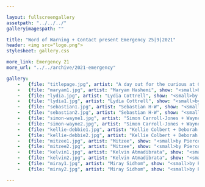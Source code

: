 ```yaml
---

layout: fullscreengallery
assetpath: "../../../"
galleryimagespath: ""

title: "Word of Warning + Contact present Emergency 25|9|2021"
header: <img src="logo.png">
stylesheet: gallery.css

more_link: Emergency 21
more_url: "../../archive/2021-emergency"

gallery:
    -   {file: "titlepage.jpg", artist: "A day out for the curious at Contact, Sat 25 Sep 2021", show: "<small>Maryam Hashemi by Pierce Starre</small>"}
    -   {file: "maryam1.jpg", artist: "Maryam Hashemi", show: "<small>by Pierce Starre</small>"}
    -   {file: "lydia.jpg", artist: "Lydia Cottrell", show: "<small>by Pierce Starre</small>"}
    -   {file: "lydia1.jpg", artist: "Lydia Cottrell", show: "<small>by Pierce Starre</small>"}
    -   {file: "sebastian1.jpg", artist: "Sebastian H-W", show: "<small>by Pierce Starre</small>"}
    -   {file: "sebastian2.jpg", artist: "Sebastian H-W", show: "<small>by Pierce Starre</small>"}
    -   {file: "simon-wayne1.jpg", artist: "Simon Carroll-Jones + Wayne Steven Jackson", show: "<small>by Pierce Starre</small>"}
    -   {file: "simon-wayne2.jpg", artist: "Simon Carroll-Jones + Wayne Steven Jackson", show: "<small>by Pierce Starre</small>"}
    -   {file: "kellie-debbie1.jpg", artist: "Kellie Colbert + Deborah Newton", show: "<small>by Pierce Starre</small>"}
    -   {file: "kellie-debbie2.jpg", artist: "Kellie Colbert + Deborah Newton", show: "<small>by Pierce Starre</small>"}
    -   {file: "mitzee1.jpg", artist: "Mitzee", show: "<small>by Pierce Starre</small>"}
    -   {file: "mitzee2.jpg", artist: "Mitzee", show: "<small>by Pierce Starre</small>"}
    -   {file: "kelvin1.jpg", artist: "Kelvin Atmadibrata", show: "<small>by Pierce Starre</small>"}
    -   {file: "kelvin2.jpg", artist: "Kelvin Atmadibrata", show: "<small>by Pierce Starre</small>"}
    -   {file: "miray1.jpg", artist: "Miray Sidhom", show: "<small>by Pierce Starre</small>"}
    -   {file: "miray2.jpg", artist: "Miray Sidhom", show: "<small>by Pierce Starre</small>"}

---
```

